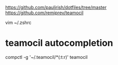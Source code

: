 https://github.com/paulirish/dotfiles/tree/master
https://github.com/remiprev/teamocil

vim ~/.zshrc
# teamocil autocompletion
compctl -g '~/.teamocil/*(:t:r)' teamocil
